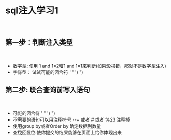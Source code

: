 # sql注入学习1

<br>


## 第一步：判断注入类型

<br>

* 数字型: 使用 1 and 1=2和1 and 1=1来判断(如果没报错，那就不是数字型注入)
* 字符型： 试试可能的闭合符   '  "  ')  ")

## 第二步: 联合查询前写入语句

<br>

* 可能的闭合符   '  "  ')  ")
* 不需要的语句可以用注释符号 --+ 或者 # 或者 %23 注释掉
* 使用group by或者Order by 确定数据列数量
* 查找回显位:使你提交的结果能够在页面上给你体现出来




